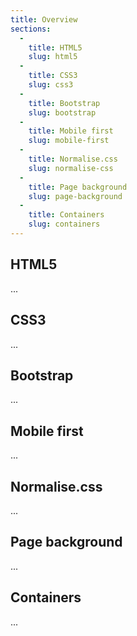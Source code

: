 ```yaml
---
title: Overview
sections:
  -
    title: HTML5
    slug: html5
  -
    title: CSS3
    slug: css3
  -
    title: Bootstrap
    slug: bootstrap
  -
    title: Mobile first
    slug: mobile-first
  -
    title: Normalise.css
    slug: normalise-css
  -
    title: Page background
    slug: page-background
  -
    title: Containers
    slug: containers
---
```


## HTML5
...

## CSS3
...

## Bootstrap
...

## Mobile first
...

## Normalise.css
...

## Page background
...

## Containers
...

